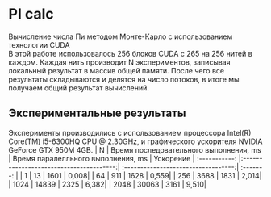 # PI calc
Вычисление числа Пи методом Монте-Карло с использованием технологии CUDA <br>
В этой работе использовалось 256 блоков CUDA с 265 на 256 нитей в каждом. Каждая нить производит N экспериментов, записывая локальный результат в массив общей памяти. После чего все результаты складываются и делятся на число потоков, в итоге мы получаем общий результат вычислений.

## Экспериментальные результаты
Эксперименты производились с использованием процессора Intel(R) Core(TM) i5-6300HQ CPU @ 2.30GHz, и графического ускорителя NVIDIA GeForce GTX 950M 4GB.
| N             | Время последовательного выполнения, ms  | Время паралелльного выполнения, ms  | Ускорение 
| :-----------: |:---------------------------------------:| :----------------------------------:| :-------:   |
| 1             |    13                                   |   1601                               |       0,008|
| 64            |    911                                  |   1628                               |       0,559|
| 256           |    3688                                 |   1831                               |       2,014|
| 1024          |    14839                                |   2325                               |       6,382|
| 2048          |    30063                                |   3161                                |       9,510|

